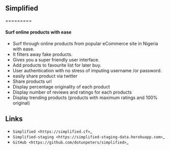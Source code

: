 ## Simplified
=========
#### Surf online products with ease

* Surf through online products from popular eCommerce site in Nigeria with ease.
* It filters away fake products.
* Gives you a super friendly user interface.
* Add products to favourite list for later buy.
* User authentication with no stress of imputing username /or password.
* easily share product via twitter
* Share products url
* Display percentage originality of each product
* Display number of reviews and ratings for each products
* Display trending products (products with maximum ratings and 100% original)


Links
-----

* `Simplified <https://simplified.cf>`_
* `Simplified-staging <https://simplified-staging-data.herokuapp.com>`_
* `GitHub <https://github.com/dotunpeters/simplified>`_
